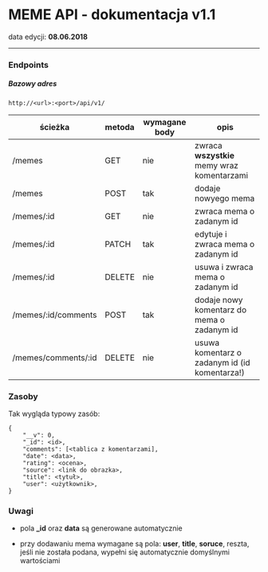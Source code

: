 # MEME API - dokumentacja v1.1

data edycji: **08.06.2018**

---

### Endpoints

##### Bazowy adres

```
http://<url>:<port>/api/v1/
```

| ścieżka             | metoda | wymagane body | opis                                          |
| ------------------- | ------ | ------------- | --------------------------------------------- |
| /memes              | GET    | nie           | zwraca **wszystkie** memy wraz komentarzami   |
| /memes              | POST   | tak           | dodaje nowyego mema                           |
| /memes/:id          | GET    | nie           | zwraca mema o zadanym id                      |
| /memes/:id          | PATCH  | tak           | edytuje i zwraca mema o zadanym id            |
| /memes/:id          | DELETE | nie           | usuwa i zwraca mema o zadanym id              |
| /memes/:id/comments | POST   | tak           | dodaje nowy komentarz do mema o zadanym id    |
| /memes/comments/:id | DELETE | nie           | usuwa komentarz o zadanym id (id komentarza!) |

### Zasoby

Tak wygląda typowy zasób:

```
{
    "__v": 0,
    "_id": <id>,
    "comments": [<tablica z komentarzami],
    "date": <data>,
    "rating": <ocena>,
    "source": <link do obrazka>,
    "title": <tytuł>,
    "user": <użytkownik>,
}
```

### Uwagi

*   pola **\_id** oraz **data** są generowane automatycznie

*   przy dodawaniu mema wymagane są pola: **user**, **title**, **soruce**, reszta, jeśli nie została podana, wypełni się automatycznie domyślnymi wartościami
